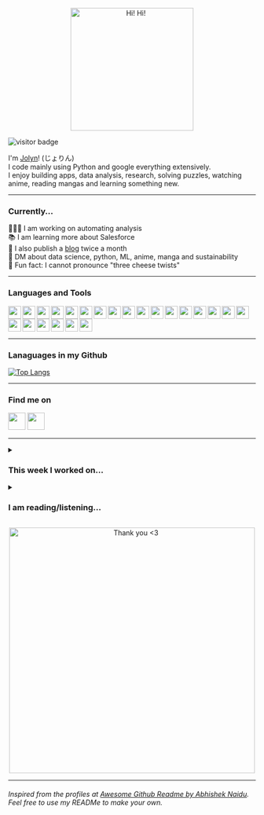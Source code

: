 <p align="center"><img src="https://i.pinimg.com/originals/8b/ea/c8/8beac8cff0565cbd771d3aae90f82a7f.gif" width="250px" alt="Hi! Hi!"></p>

![visitor badge](https://visitor-badge.glitch.me/badge?page_id=jolynt24.jolynt24&left_text=Hello%20Visitor)

I'm [Jolyn](https://jolynt24.github.io)! (じょりん) <br>
I code mainly using Python and google everything extensively.<br>
I enjoy building apps, data analysis, research, solving puzzles, watching anime, reading mangas and learning something new.<br>

---

### Currently...

👩🏻‍💻 I am  working on automating analysis <br>
📚 I am learning more about Salesforce <br>
📜 I also publish a [blog](https://www.chaoticsimplism.com) twice a month <br>
💬 DM about data science, python, ML, anime, manga and sustainability <br>
🤭 Fun fact: I cannot pronounce "three cheese twists"

---

### Languages and Tools

<img align="left" src="https://cdn.jsdelivr.net/gh/devicons/devicon/icons/python/python-original.svg" width="26px"/>
<img align="left" src="https://cdn.jsdelivr.net/gh/devicons/devicon/icons/numpy/numpy-original.svg" width="26px"/>
<img align="left" src="https://cdn.jsdelivr.net/gh/devicons/devicon/icons/pandas/pandas-original.svg" width="26px"/>
<img align="left" src="https://cdn.jsdelivr.net/gh/devicons/devicon/icons/tensorflow/tensorflow-original.svg" width="26px"/>
<img align="left" src="https://cdn.jsdelivr.net/gh/devicons/devicon/icons/jupyter/jupyter-original-wordmark.svg" width="26px"/>
<img align="left" src="https://cdn.jsdelivr.net/gh/devicons/devicon/icons/c/c-original.svg" width="26px"/>
<img align="left" src="https://cdn.jsdelivr.net/gh/devicons/devicon/icons/r/r-original.svg" width="26px"/>
<img align="left" src="https://cdn.jsdelivr.net/gh/devicons/devicon/icons/rstudio/rstudio-original.svg" width="26px"/>
<img align="left" src="https://cdn.jsdelivr.net/gh/devicons/devicon/icons/html5/html5-original.svg" width="26px"/>
<img align="left" src="https://cdn.jsdelivr.net/gh/devicons/devicon/icons/swift/swift-original.svg" width="26px"/>
<img align="left" src="https://cdn.jsdelivr.net/gh/devicons/devicon/icons/arduino/arduino-original-wordmark.svg" width="26px"/>
<img align="left" src="https://cdn.jsdelivr.net/gh/devicons/devicon/icons/bitbucket/bitbucket-original.svg" width="26px"/>
<img align="left" src="https://cdn.jsdelivr.net/gh/devicons/devicon/icons/firebase/firebase-plain.svg" width="26px"/>
<img align="left" src="https://cdn.jsdelivr.net/gh/devicons/devicon/icons/git/git-original.svg" width="26px"/>
<img align="left" src="https://cdn.jsdelivr.net/gh/devicons/devicon/icons/linux/linux-original.svg" width="26px"/>
<img align="left" src="https://cdn.jsdelivr.net/gh/devicons/devicon/icons/ubuntu/ubuntu-plain.svg" width="26px"/>
<img align="left" src="https://cdn.jsdelivr.net/gh/devicons/devicon/icons/mongodb/mongodb-original.svg" width="26px"/>
<img align="left" src="https://cdn.jsdelivr.net/gh/devicons/devicon/icons/mysql/mysql-original.svg" width="26px"/>
<img align="left" src="https://cdn.jsdelivr.net/gh/devicons/devicon/icons/spss/spss-original.svg" width="26px"/>
<img align="left" src="https://cdn.jsdelivr.net/gh/devicons/devicon/icons/vim/vim-original.svg" width="26px"/>
<img align="left" src="https://cdn.jsdelivr.net/gh/devicons/devicon/icons/vscode/vscode-original.svg" width="26px"/>
<img align="left" src="https://cdn.jsdelivr.net/gh/devicons/devicon/icons/trello/trello-plain.svg" width="26px"/>
<img src="https://cdn.jsdelivr.net/gh/devicons/devicon/icons/canva/canva-original.svg" width="26px"/>

---

### Lanaguages in my Github 

[![Top Langs](https://github-readme-stats.vercel.app/api/top-langs/?username=jolynt24&layout=compact)](https://github.com/jolynt24/github-readme-stats)

---

### Find me on
  
<a href="https://twitter.com/jolynt24"><img src="http://assets.stickpng.com/images/580b57fcd9996e24bc43c53e.png" width="35px"></a>
<a href="https://www.linkedin.com/in/jolyn-tellis/"><img src="https://openvisualfx.com/wp-content/uploads/2019/10/linkedin-icon-logo-png-transparent.png" width="35px"></a>

---

<details> <summary> <h3>This week I worked on...</h3> </summary>
  
  <!--START_SECTION:waka-->

```text
Python   52 mins         █████████████████████████   100.00 %
```

<!--END_SECTION:waka-->

</details>
<details> <summary> <h3>I am reading/listening...</h3> </summary>
  
<!-- GOODREADS-LIST:START -->
- [The 2-Hour Job Search: Using Technology to Get the Right Job Faster](https://www.goodreads.com/review/show/4602488026?utm_medium=api&utm_source=rss) by Steve  Dalton <br />
- [The Subtle Art of Not Giving a F*ck: A Counterintuitive Approach to Living a Good Life](https://www.goodreads.com/review/show/4572172289?utm_medium=api&utm_source=rss) by Mark Manson <br />
- [Rebel Ideas: The Power of Diverse Thinking](https://www.goodreads.com/review/show/4602481547?utm_medium=api&utm_source=rss) by Matthew Syed <br />
- [Kafka on the Shore](https://www.goodreads.com/review/show/4572170909?utm_medium=api&utm_source=rss) by Haruki Murakami <br />
<!-- GOODREADS-LIST:END -->

</details>

<p align="center"><img src="https://welcometobridgetown.files.wordpress.com/2019/07/naruto.gif" width="500px" alt="Thank you <3"></p>

---

###### Inspired from the profiles at [Awesome Github Readme by Abhishek Naidu](https://github.com/abhisheknaiidu/awesome-github-profile-readme#categories). Feel free to use my READMe to make your own. 
